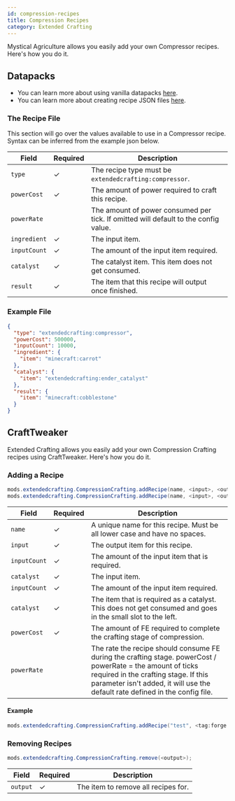 ```yaml
---
id: compression-recipes
title: Compression Recipes
category: Extended Crafting
---
```


Mystical Agriculture allows you easily add your own Compressor recipes. Here's how you do it.

## Datapacks

<alert title="Prerequisites">
  <ul>
    <li>
      You can learn more about using vanilla datapacks <a href="https://minecraft.gamepedia.com/Data_pack">here</a>.
    </li>
    <li>
      You can learn more about creating recipe JSON files <a href="https://minecraft.gamepedia.com/Recipe">here</a>.
    </li>
  </ul>
</alert>

### The Recipe File
This section will go over the values available to use in a Compressor recipe. Syntax can be inferred from the example json below.

| Field        | Required | Description                                                                         |
|--------------|----------|-------------------------------------------------------------------------------------|
| `type`       | ✓        | The recipe type must be `extendedcrafting:compressor`.                              |
| `powerCost`  | ✓        | The amount of power required to craft this recipe.                                  |
| `powerRate`  |          | The amount of power consumed per tick. If omitted will default to the config value. |
| `ingredient` | ✓        | The input item.                                                                     |
| `inputCount` | ✓        | The amount of the input item required.                                              |
| `catalyst`   | ✓        | The catalyst item. This item does not get consumed.                                 |
| `result`     | ✓        | The item that this recipe will output once finished.                                |

### Example File
```json
{
  "type": "extendedcrafting:compressor",
  "powerCost": 500000,
  "inputCount": 10000,
  "ingredient": {
    "item": "minecraft:carrot"
  },
  "catalyst": {
    "item": "extendedcrafting:ender_catalyst"
  },
  "result": {
    "item": "minecraft:cobblestone"
  }
}
```

## CraftTweaker

Extended Crafting allows you easily add your own Compression Crafting recipes using CraftTweaker. Here's how you do it.

### Adding a Recipe
```java
mods.extendedcrafting.CompressionCrafting.addRecipe(name, <input>, <output>, inputCount, <catalyst>, powerCost);    
mods.extendedcrafting.CompressionCrafting.addRecipe(name, <input>, <output>, inputCount, <catalyst>, powerCost, powerRate);
```

| Field        | Required | Description                                                                                                                                                                                                                          |
|--------------|----------|--------------------------------------------------------------------------------------------------------------------------------------------------------------------------------------------------------------------------------------|
| `name`       | ✓        | A unique name for this recipe. Must be all lower case and have no spaces.                                                                                                                                                            |
| `input`      | ✓        | The output item for this recipe.                                                                                                                                                                                                     |
| `inputCount` | ✓        | The amount of the input item that is required.                                                                                                                                                                                       |
| `catalyst`   | ✓        | The input item.                                                                                                                                                                                                                      |
| `inputCount` | ✓        | The amount of the input item required.                                                                                                                                                                                               |
| `catalyst`   | ✓        | The item that is required as a catalyst. This does not get consumed and goes in the small slot to the left.                                                                                                                          |
| `powerCost`  | ✓        | The amount of FE required to complete the crafting stage of compression.                                                                                                                                                             |
| `powerRate`  |          | The rate the recipe should consume FE during the crafting stage. powerCost / powerRate = the amount of ticks required in the crafting stage. If this parameter isn't added, it will use the default rate defined in the config file. |

#### Example
```java
mods.extendedcrafting.CompressionCrafting.addRecipe("test", <tag:forge:ingots/iron>, <item:minecraft:apple>, 50000, <tag:forge:ingots/gold>, 2000000, 200);
```

### Removing Recipes
```java
mods.extendedcrafting.CompressionCrafting.remove(<output>);
```

| Field    | Required | Description                         |
|----------|----------|-------------------------------------|
| `output` | ✓        | The item to remove all recipes for. |
